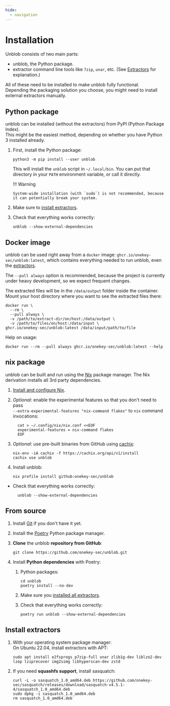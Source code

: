 ```yaml
---
hide:
  - navigation
---
```


# Installation

Unblob consists of two main parts:

- unblob, the Python package.
- extractor command line tools like `7zip`, `unar`, etc. (See [Extractors](./extractors.md) for explanation.)

All of these need to be installed to make unblob fully functional.  
Depending the packaging solution you choose, you might need to
install external extractors manually.

## Python package

unblob can be installed (without the extractors) from PyPI (Python Package Index).  
This might be the easiest method, depending on whether you have Python 3 installed already.

1.  First, install the Python package:

        python3 -m pip install --user unblob

    This will install the `unblob` script in `~/.local/bin`. You can put that
    directory in your `PATH` environment variable, or call it directly.

    !!! Warning

        System-wide installation (with `sudo`) is not recommended, because it can potentially break your system.

2.  Make sure to [install extractors](#install-extractors).

3.  Check that everything works correctly:

        unblob --show-external-dependencies

## Docker image

unblob can be used right away from a `docker` image: `ghcr.io/onekey-sec/unblob:latest`,
which contains everything needed to run unblob, even the [extractors](extractors.md).

The `--pull always` option is recommended, because the project is currently under heavy development, so we expect frequent changes.

The extracted files will be in the `/data/output` folder inside the container. Mount
your host directory where you want to see the extracted files there:

```console
docker run \
  --rm \
  --pull always \
  -v /path/to/extract-dir/on/host:/data/output \
  -v /path/to/files/on/host:/data/input \
ghcr.io/onekey-sec/unblob:latest /data/input/path/to/file
```

Help on usage:

```shell
docker run --rm --pull always ghcr.io/onekey-sec/unblob:latest --help
```

## nix package

unblob can be built and run using the [Nix](https://nixos.org) package manager.
The Nix derivation installs all 3rd party dependencies.

1.  [Install and configure Nix](https://nixos.org/download.html).

1.  _Optional_: enable the experimental features so that you don't need to pass  
    `--extra-experimental-features "nix-command flakes"` to `nix` command invocations:

          cat > ~/.config/nix/nix.conf <<EOF
          experimental-features = nix-command flakes
          EOF

1.  _Optional_: use pre-built binaries from GitHub using [cachix](https://app.cachix.org/cache/unblob):

        nix-env -iA cachix -f https://cachix.org/api/v1/install
        cachix use unblob

1.  Install unblob:

        nix profile install github:onekey-sec/unblob

- Check that everything works correctly:

        unblob --show-external-dependencies

## From source

1.  Install [Git](https://git-scm.com/download/) if you don't have it yet.
2.  Install the [Poetry](https://python-poetry.org/docs/#installation) Python package manager.
3.  **Clone** the unblob **repository from GitHub**:

        git clone https://github.com/onekey-sec/unblob.git

4.  Install **Python dependencies** with Poetry:

    1.  Python packages:

            cd unblob
            poetry install --no-dev

    2.  Make sure you [installed all extractors](#install-extractors).

    3.  Check that everything works correctly:

            poetry run unblob --show-external-dependencies

## Install extractors

1.  With your operating system package manager:  
    On Ubuntu 22.04, install extractors with APT:

        sudo apt install e2fsprogs p7zip-full unar zlib1g-dev liblzo2-dev lzop lziprecover img2simg libhyperscan-dev zstd

2.  If you need **squashfs support**, install sasquatch:

        curl -L -o sasquatch_1.0_amd64.deb https://github.com/onekey-sec/sasquatch/releases/download/sasquatch-v4.5.1-4/sasquatch_1.0_amd64.deb
        sudo dpkg -i sasquatch_1.0_amd64.deb
        rm sasquatch_1.0_amd64.deb
